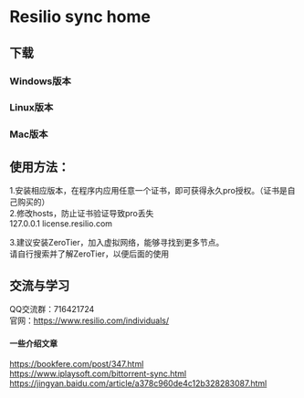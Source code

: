 # Resilio sync home

## 下载
### Windows版本

### Linux版本
### Mac版本

## 使用方法：
1.安装相应版本，在程序内应用任意一个证书，即可获得永久pro授权。（证书是自己购买的）   
2.修改hosts，防止证书验证导致pro丢失   
127.0.0.1 license.resilio.com   

3.建议安装ZeroTier，加入虚拟网络，能够寻找到更多节点。   
请自行搜索并了解ZeroTier，以便后面的使用


## 交流与学习
QQ交流群：716421724   
官网：https://www.resilio.com/individuals/


#### 一些介绍文章
https://bookfere.com/post/347.html   
https://www.iplaysoft.com/bittorrent-sync.html   
https://jingyan.baidu.com/article/a378c960de4c12b328283087.html   
